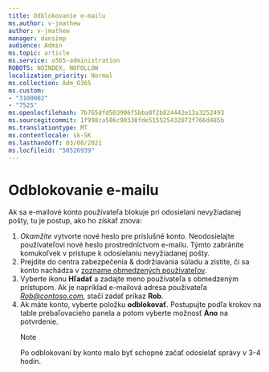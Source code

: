 ```yaml
---
title: Odblokovanie e-mailu
ms.author: v-jmathew
author: v-jmathew
manager: dansimp
audience: Admin
ms.topic: article
ms.service: o365-administration
ROBOTS: NOINDEX, NOFOLLOW
localization_priority: Normal
ms.collection: Adm_O365
ms.custom:
- "3100002"
- "7525"
ms.openlocfilehash: 7b765dfd503906f5bba0f2b824442e13a3252493
ms.sourcegitcommit: 1f998ca586c90330fde515525432072f766d485b
ms.translationtype: MT
ms.contentlocale: sk-SK
ms.lasthandoff: 03/08/2021
ms.locfileid: "50526939"
---
```

# <a name="unblock-email"></a>Odblokovanie e-mailu

Ak sa e-mailové konto používateľa blokuje pri odosielaní nevyžiadanej pošty, tu je postup, ako ho získať znova:

1. *Okamžite* vytvorte nové heslo pre príslušné konto. Neodosielajte používateľovi nové heslo prostredníctvom e-mailu. Týmto zabránite komukoľvek v prístupe k odosielaniu nevyžiadanej pošty.
2. Prejdite do centra zabezpečenia & dodržiavania súladu a zistite, či sa konto nachádza v [zozname obmedzených používateľov](https://protection.office.com/#/restrictedusers).
3. Vyberte ikonu **Hľadať** a zadajte meno používateľa s obmedzeným prístupom. Ak je napríklad e-mailová adresa používateľa *Rob@contoso.com*, stačí zadať príkaz **Rob**.
4. Ak máte konto, vyberte položku **odblokovať**. Postupujte podľa krokov na table prebaľovacieho panela a potom vyberte možnosť **Áno** na potvrdenie.  
    > [!NOTE]
    > Po odblokovaní by konto malo byť schopné začať odosielať správy v 3-4 hodín.
